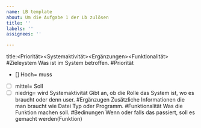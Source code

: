 ```yaml
---
name: LB template
about: Um die Aufgabe 1 der Lb zulösen
title: ''
labels: ''
assignees: ''

---
```


title:<Zielesystem><Priorität><Systemaktivität><Ergänzungen><Funktionalität><Bedingungen>
#Zieleystem
Was ist im System betroffen.
#Priorität
- [] Hoch= muss
- [ ] mittel= Soll
- [ ] niedrig= wird
Systemaktivität
Gibt an, ob die Rolle das System ist, wo es braucht oder denn user.
#Ergänzugen
Zusätzliche Informationen die man braucht wie Datei Typ oder  Programm.
#Funktionalität
Was die Funktion machen soll.
#Bedinungen
Wenn oder falls das passiert, soll es gemacht werden(Funktion)
